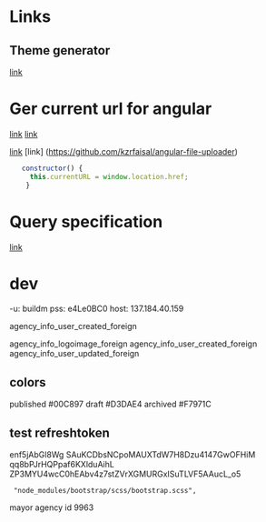 # Links

## Theme generator

[link](https://materialtheme.arcsine.dev/)

# Ger current url for angular

[link](https://stackoverflow.com/questions/45184969/get-current-url-in-angular)
[link](https://stackoverflow.com/questions/45184969/get-current-url-in-angular)

[link](https://www.npmjs.com/package/angular-file-uploader)
[link]
(https://github.com/kzrfaisal/angular-file-uploader)

```javascript
   constructor() {
     this.currentURL = window.location.href;
    }
```

# Query specification

[link](https://datatracker.ietf.org/doc/draft-ietf-httpbis-safe-method-w-body/)

# dev

-u: buildm pss: e4Le0BC0 host: 137.184.40.159

agency_info_user_created_foreign

agency_info_logoimage_foreign
agency_info_user_created_foreign
agency_info_user_updated_foreign

## colors

published #00C897
draft #D3DAE4
archived #F7971C

## test refreshtoken

enf5jAbGl8Wg
SAuKCDbsNCpoMAUXTdW7H8Dzu4147GwOFHiM
qq8bPJrHQPpaf6KXlduAihL
ZP3MYU4wcC0hEAbv4z7stZVrXGMURGxISuTLVF5AAucL_o5

     "node_modules/bootstrap/scss/bootstrap.scss",

mayor agency id 9963
